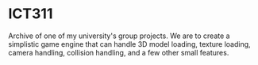 # ICT311
Archive of one of my university's group projects. We are to create a simplistic game engine that can handle 3D model loading, texture loading, camera handling, collision handling, and a few other small features.
